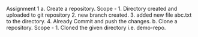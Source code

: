 Assignment 1
    a. Create a repository.
            Scope -
                1. Directory created and uploaded to git repository
                2. new branch created.
                3. added new file abc.txt to the directory.
                4. Already Commit and push the changes.
    b. Clone a repository.
            Scope -
                1. Cloned the given directory i.e. demo-repo.
                